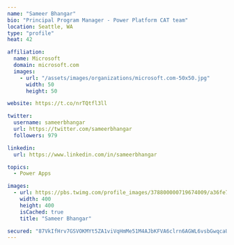 ```yaml
---
name: "Sameer Bhangar"
bio: "Principal Program Manager - Power Platform CAT team"
location: Seattle, WA
type: "profile"
heat: 42

affiliation:
  name: Microsoft
  domain: microsoft.com
  images:
    - url: "/assets/images/organizations/microsoft.com-50x50.jpg"
      width: 50
      height: 50

website: https://t.co/nrTQtfl3ll

twitter:
  username: sameerbhangar
  url: https://twitter.com/sameerbhangar
  followers: 979

linkedin:
  url: https://www.linkedin.com/in/sameerbhangar

topics:
  - Power Apps

images:
  - url: https://pbs.twimg.com/profile_images/378800000719674009/a36fe7ddfab1778b76e5793772e43798_400x400.jpeg
    width: 400
    height: 400
    isCached: true
    title: "Sameer Bhangar"

secured: "87VkIfHrv7GSVOKMYt5ZA1viVqHmMe51M4AJbKFVA6clrn6AGWL6vsbGwqcaUwrZlDVA8UQmDERPWoRVZFbPawoiUnNMQAPpFvC/FLGdR+Fi+ojCtsHLloP5l7UOXBgsuBIdQ5PoHsoU+G85hIPZyyb7vDvF9kH0Z8e/l469yNphh3DJCbkw4zG8kIthDRNR4ZKq8h2HXahy3SDdkBlf8DhfhsMhUHKt18Yger5/O524HlX2juMhVO1a2hCvsryIvP3CLbm5xcX6Ho9sr4SEHw/wpJ1MIb+5dgcl2svNrlmdaINLtEgxAKAddDToo68fL/UraK74fXu15UgpbG/TY9jDk9Pi3TCTMui3r2kik3vbww80fjttHE7XYsW7851vqeOJ88g5gdu91OLQ0/Q3hg==;9OmV9iRG7QT6w4gWOeqnEQ=="
---
```


